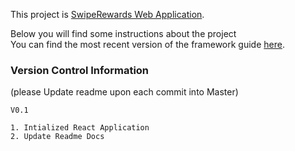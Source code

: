 This project is [SwipeRewards Web Application](https://github.com/swiperewards/Web-App).

Below you will find some instructions about the project<br>
You can find the most recent version of the framework guide [here](https://github.com/facebookincubator/create-react-app/blob/master/packages/react-scripts/template/README.md).


### Version Control Information
(please Update readme upon each commit into Master)

```
V0.1

1. Intialized React Application
2. Update Readme Docs

```

